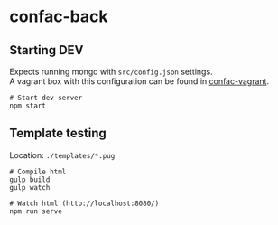 confac-back
===========
Starting DEV
------------

Expects running mongo with `src/config.json` settings.  
A vagrant box with this configuration can be found in [confac-vagrant][confac-vagrant].

```
# Start dev server
npm start
```

Template testing
----------------
Location: `./templates/*.pug`

```
# Compile html
gulp build
gulp watch

# Watch html (http://localhost:8080/)
npm run serve
```

[confac-vagrant]: https://github.com/be-pongit/confac-vagrant
